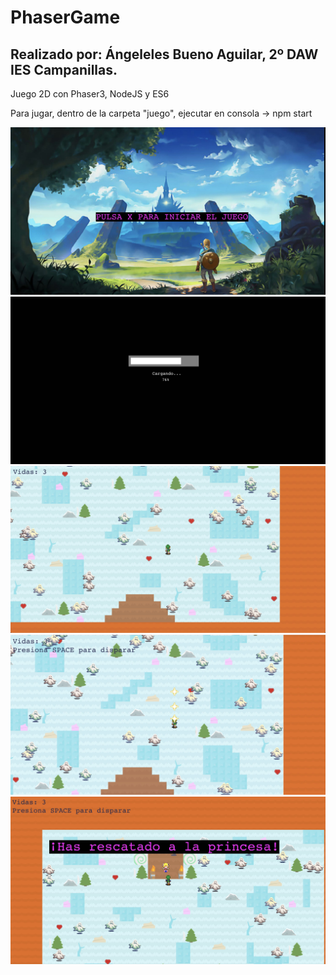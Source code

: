# PhaserGame
## Realizado por: Ángeleles Bueno Aguilar, 2º DAW IES Campanillas.

Juego 2D con Phaser3, NodeJS y ES6

Para jugar, dentro de la carpeta "juego", ejecutar en consola -> npm start

<img src="capturas/1.jpg"/>
<img src="capturas/5.jpg"/>
<img src="capturas/2.jpg"/>
<img src="capturas/3.jpg"/>
<img src="capturas/4.jpg"/>
